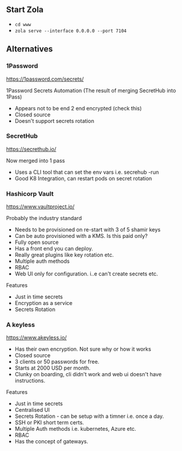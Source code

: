 ## Start Zola

- `cd www`
- `zola serve --interface 0.0.0.0 --port 7104`

## Alternatives

### 1Password

https://1password.com/secrets/ 

1Password Secrets Automation (The result of merging SecretHub into 1Pass)

- Appears not to be end 2 end encrypted (check this)
- Closed source
- Doesn't support secrets rotation

### SecretHub

https://secrethub.io/ 

Now merged into 1 pass

- Uses a CLI tool that can set the env vars i.e. secrehub -run
- Good K8 Integration, can restart pods on secret rotation

### Hashicorp Vault

https://www.vaultproject.io/

Probably the industry standard

- Needs to be provisioned on re-start with 3 of 5 shamir keys
- Can be auto provisioned with a KMS. Is this paid only?
- Fully open source
- Has a front end you can deploy. 
- Really great plugins like key rotation etc.
- Multiple auth methods
- RBAC
- Web UI only for configuration. i..e can't create secrets etc.

Features

- Just in time secrets
- Encryption as a service
- Secrets Rotation

### A keyless

https://www.akeyless.io/

- Has their own encryption. Not sure why or how it works
- Closed source
- 3 clients or 50 passwords for free.
- Starts at 2000 USD per month.
- Clunky on boarding, cli didn't work and web ui doesn't have instructions.

Features

- Just in time secrets
- Centralised UI
- Secrets Rotation - can be setup with a timner i.e. once a day.
- SSH or PKI short term certs.
- Multiple Auth methods i.e. kubernetes, Azure etc.
- RBAC
- Has the concept of gateways.